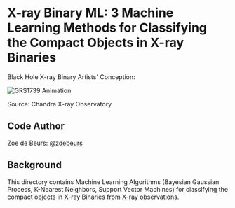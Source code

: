 # X-ray Binary ML: 3 Machine Learning Methods for Classifying the Compact Objects in X-ray Binaries

Black Hole X-ray Binary Artists' Conception:

![GRS1739 Animation](BH_XRB_GRS1655.gif)

Source: Chandra X-ray Observatory

## Code Author

Zoe de Beurs: [@zdebeurs](https://github.com/zdebeurs)

## Background

This directory contains Machine Learning Algorithms (Bayesian Gaussian Process,
 K-Nearest Neighbors, Support Vector Machines) for classifying the compact objects
  in X-ray Binaries from X-ray observations. 
